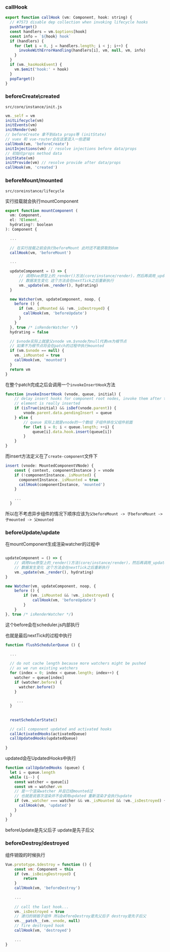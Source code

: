 ### callHook

```javascript
export function callHook (vm: Component, hook: string) {
  // #7573 disable dep collection when invoking lifecycle hooks
  pushTarget()
  const handlers = vm.$options[hook]
  const info = `${hook} hook`
  if (handlers) {
    for (let i = 0, j = handlers.length; i < j; i++) {
      invokeWithErrorHandling(handlers[i], vm, null, vm, info)
    }
  }
  if (vm._hasHookEvent) {
    vm.$emit('hook:' + hook)
  }
  popTarget()
}

```

### beforeCreate\created

`src/core/instance/init.js`

```javascript
vm._self = vm
initLifecycle(vm)
initEvents(vm)
initRender(vm)
// beforeCreate 拿不到data props等 (initState)
// vuex 和 vue-router会在这里混入一些逻辑
callHook(vm, 'beforeCreate')
initInjections(vm) // resolve injections before data/props
// 初始化props method data
initState(vm)
initProvide(vm) // resolve provide after data/props
callHook(vm, 'created')
```

### beforeMount/mounted

`src/coreinstance/lifecycle`

实行挂载就会执行mountComponent

```javascript
export function mountComponent (
  vm: Component,
  el: ?Element,
  hydrating?: boolean
): Component {

  ...
  
  // 在实行挂载之前会执行beforeMount 此时还不能获取到dom
  callHook(vm, 'beforeMount')

  ...
  
  updateComponent = () => {
      // 调用Vue原型上的_render()方法(core/instance/render)，然后再调用_update()
      // 数据发生变化 这个方法会在nextTick之后重新执行
      vm._update(vm._render(), hydrating)
  }

  new Watcher(vm, updateComponent, noop, {
    before () {
      if (vm._isMounted && !vm._isDestroyed) {
        callHook(vm, 'beforeUpdate')
      }
    }
  }, true /* isRenderWatcher */)
  hydrating = false

  // $vnode实际上就是父vnode vm.$vnode为null代表vm为根节点
  // 如果不为根节点将会在patch的过程中执行mounted
  if (vm.$vnode == null) {
    vm._isMounted = true
    callHook(vm, 'mounted')
  }
  return vm
}
```

在整个patch完成之后会调用一个`invokeInsertHook`方法

```javascript
function invokeInsertHook (vnode, queue, initial) {
    // delay insert hooks for component root nodes, invoke them after the
    // element is really inserted
    if (isTrue(initial) && isDef(vnode.parent)) {
        vnode.parent.data.pendingInsert = queue
    } else {
        // queue 实际上就是vnode的一个数组 子组件排在父组件前面
        for (let i = 0; i < queue.length; ++i) {
            queue[i].data.hook.insert(queue[i])
        }
    }
}
```

而insert方法定义在了`create-component`文件下

```javascript
insert (vnode: MountedComponentVNode) {
    const { context, componentInstance } = vnode
    if (!componentInstance._isMounted) {
      componentInstance._isMounted = true
      callHook(componentInstance, 'mounted')
    }
    
    ...
  }
```

所以在不考虑异步组件的情况下顺序应该为`父beforeMount -> 子beforeMount -> 子mounted -> 父mounted`

### beforeUpdate/update

在mountComponent生成渲染watcher的过程中

```javascript

updateComponent = () => {
    // 调用Vue原型上的_render()方法(core/instance/render)，然后再调用_update()
    // 数据发生变化 这个方法会在nextTick之后重新执行
    vm._update(vm._render(), hydrating)
}

new Watcher(vm, updateComponent, noop, {
    before () {
        if (vm._isMounted && !vm._isDestroyed) {
            callHook(vm, 'beforeUpdate')
        }
    }
}, true /* isRenderWatcher */)
```

这个before会在scheduler.js内部执行

也就是最后nextTick的过程中执行

```javascript
function flushSchedulerQueue () {
  
  ...

  // do not cache length because more watchers might be pushed
  // as we run existing watchers
  for (index = 0; index < queue.length; index++) {
    watcher = queue[index]
    if (watcher.before) {
      watcher.before()
    }
    
     ...
  }
    
  
  resetSchedulerState()

  // call component updated and activated hooks
  callActivatedHooks(activatedQueue)
  callUpdatedHooks(updatedQueue)
  
}
```

updated会在UpdatedHooks中执行

```javascript
function callUpdatedHooks (queue) {
  let i = queue.length
  while (i--) {
    const watcher = queue[i]
    const vm = watcher.vm
    // 是一个渲染watcher 并且已经mounted过
    // 也就是说首次渲染并不会调用updated 重新渲染才会执行update
    if (vm._watcher === watcher && vm._isMounted && !vm._isDestroyed) {
      callHook(vm, 'updated')
    }
  }
}
```

beforeUpdate是先父后子 update是先子后父

### beforeDestroy/destroyed

组件销毁的时候执行

```javascript
Vue.prototype.$destroy = function () {
    const vm: Component = this
    if (vm._isBeingDestroyed) {
        return
    }
    callHook(vm, 'beforeDestroy')
    
    ...
    
    // call the last hook...
    vm._isDestroyed = true
    // 递归的销毁子组件 所以beforeDestroy是先父后子 destroy是先子后父
    vm.__patch__(vm._vnode, null)
    // fire destroyed hook
    callHook(vm, 'destroyed')
    
    ...
}
```

